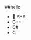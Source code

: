 ##‎hello‎      
-  🐘 PHP       
-  C++                  
-  C#                              
-  C                                   